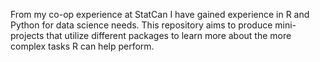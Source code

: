 From my co-op experience at StatCan I have gained experience in R and Python for data science needs. This repository aims to produce mini-projects that utilize different packages to learn more about the more complex tasks R can help perform.
